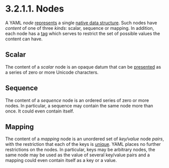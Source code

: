 # 3.2.1.1. Nodes

A YAML *node* [represents](https://yaml.org/spec/1.2.2/#representation-graph) a single [native data structure](https://yaml.org/spec/1.2.2/#representing-native-data-structures). Such nodes have *content* of one of three *kinds*: scalar, sequence or mapping. In addition, each node has a [tag](https://yaml.org/spec/1.2.2/#tags) which serves to restrict the set of possible values the content can have.

## Scalar

The content of a *scalar* node is an opaque datum that can be [presented](https://yaml.org/spec/1.2.2/#presenting-the-serialization-tree) as a series of zero or more Unicode characters.

## Sequence

The content of a *sequence* node is an ordered series of zero or more nodes. In particular, a sequence may contain the same node more than once. It could even contain itself.

## Mapping

The content of a *mapping* node is an unordered set of *key/value* node *pairs*, with the restriction that each of the keys is [unique](https://yaml.org/spec/1.2.2/#node-comparison). YAML places no further restrictions on the nodes. In particular, keys may be arbitrary nodes, the same node may be used as the value of several key/value pairs and a mapping could even contain itself as a key or a value.